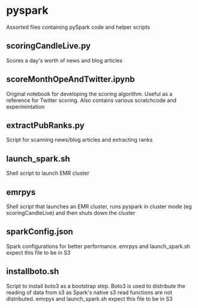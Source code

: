 # pyspark

Assorted files containing pySpark code and helper scripts

## scoringCandleLive.py

Scores a day's worth of news and blog articles

## scoreMonthOpeAndTwitter.ipynb

Original notebook for developing the scoring algorithm. Useful as a reference for Twitter scoring. Also contains various scratchcode and experimintation

## extractPubRanks.py

Script for scanning news/blog articles and extracting ranks

## launch_spark.sh
Shell script to launch EMR cluster

## emrpys
Shell script that launches an EMR cluster, runs pyspark in cluster mode (eg scoringCandleLive) and then shuts down the cluster

## sparkConfig.json

Spark configurations for better performance. emrpys and launch_spark.sh expect this file to be in S3

## installboto.sh

Script to install boto3 as a bootstrap step. Boto3 is used to distribute the reading of data from s3 as Spark's native s3 read functions are not distributed. emrpys and launch_spark.sh expect this file to be in S3
